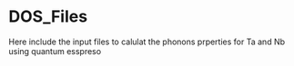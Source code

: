 # DOS_Files
Here include the input files to calulat the phonons prperties for Ta and Nb using quantum esspreso


